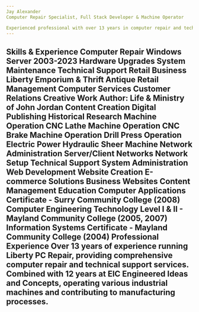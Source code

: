 ```yaml
---
Jay Alexander
Computer Repair Specialist, Full Stack Developer & Machine Operator

Experienced professional with over 13 years in computer repair and technical support, combined with extensive experience in machine operation and manufacturing.
---
```

Skills & Experience
Computer Repair
Windows Server 2003-2023
Hardware Upgrades
System Maintenance
Technical Support
Retail Business
Liberty Emporium & Thrift
Antique Retail Management
Computer Services
Customer Relations
Creative Work
Author: Life & Ministry of John Jordan
Content Creation
Digital Publishing
Historical Research
Machine Operation
CNC Lathe Machine Operation
CNC Brake Machine Operation
Drill Press Operation
Electric Power Hydraulic Sheer Machine
Network Administration
Server/Client Networks
Network Setup
Technical Support
System Administration
Web Development
Website Creation
E-commerce Solutions
Business Websites
Content Management
Education
Computer Applications Certificate - Surry Community College (2008)
Computer Engineering Technology Level I & II - Mayland Community College (2005, 2007)
Information Systems Certificate - Mayland Community College (2004)
Professional Experience
Over 13 years of experience running Liberty PC Repair, providing comprehensive computer repair and technical support services. Combined with 12 years at EIC Engineered Ideas and Concepts, operating various industrial machines and contributing to manufacturing processes.
---
